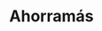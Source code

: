 ---
title: "Ahorramás"
url: /madrid/ahorramas-avenida-de-la-ciudad-de-barcelona/
shop: Supermarkt
---